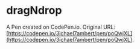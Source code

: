 # dragNdrop

A Pen created on CodePen.io. Original URL: [https://codepen.io/3ichael7ambert/pen/poQwjXL](https://codepen.io/3ichael7ambert/pen/poQwjXL).

